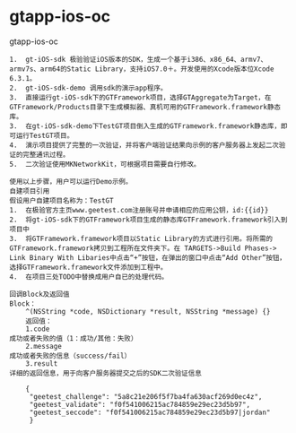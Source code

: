 # gtapp-ios-oc
gtapp-ios-oc

	1.	gt-iOS-sdk 极验验证iOS版本的SDK，生成一个基于i386、x86_64、armv7、 armv7s、arm64的Static Library，支持iOS7.0＋。开发使用的Xcode版本位Xcode 6.3.1。
	2.	gt-iOS-sdk-demo 调用sdk的演示app程序。
	3.	直接运行gt-iOS-sdk下的GTFramework项目，选择GTAggregate为Target，在GTFramework/Products目录下生成模拟器、真机可用的GTFramework.framework静态库。
	3.	在gt-iOS-sdk-demo下TestGT项目倒入生成的GTFramework.framework静态库，即可运行TestGT项目。
	4.	演示项目提供了完整的一次验证，并将客户端验证结果向示例的客户服务器上发起二次验证的完整通讯过程。
	5.	二次验证使用MKNetworkKit，可根据项目需要自行修改。

	使用以上步骤，用户可以运行Demo示例。
	自建项目引用
	假设用户自建项目名称为：TestGT
	1.	在极验官方主页www.geetest.com注册账号并申请相应的应用公钥，id:{{id}}
	2.	将gt-iOS-sdk下的GTFramework项目生成的静态库GTFramework.framework引入到项目中
	3.	将GTFramework.framework项目以Static Library的方式进行引用。将所需的GTFramework.framework拷贝到工程所在文件夹下。在 TARGETS->Build Phases-> Link Binary With Libaries中点击“+”按钮，在弹出的窗口中点击“Add Other”按钮，选择GTFramework.framework文件添加到工程中。
	4.	在项目三处TODO中替换成用户自已的处理代码。
	
	回调Block及返回值
	Block：
		^(NSString *code, NSDictionary *result, NSString *message) {} 
		返回值：
		1.code
	成功或者失败的值（1：成功/其他：失败）
		2.message
	成功或者失败的信息（success/fail）
		3.result
	详细的返回信息，用于向客户服务器提交之后的SDK二次验证信息

		{
		 "geetest_challenge": "5a8c21e206f5f7ba4fa630acf269d0ec4z",
		 "geetest_validate": "f0f541006215ac784859e29ec23d5b97",
		 "geetest_seccode": "f0f541006215ac784859e29ec23d5b97|jordan"
		 }
